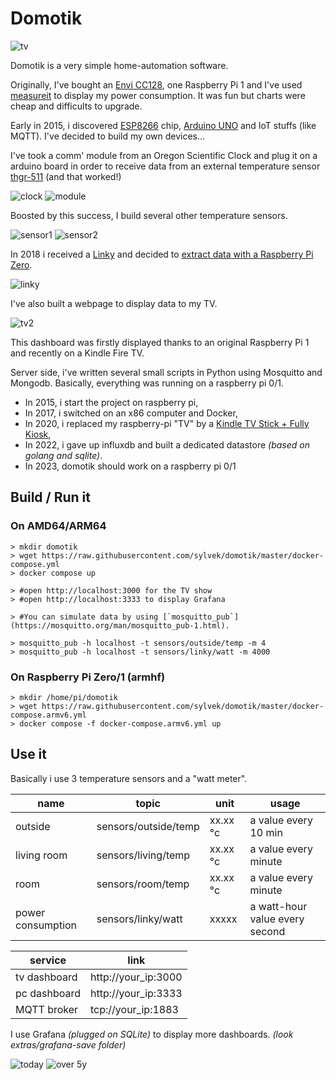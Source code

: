 # Domotik

![tv](extras/tv.png)

Domotik is a very simple home-automation software.

Originally, I've bought an [Envi CC128](http://www.currentcost.com/product-cc128.html), one Raspberry Pi 1 and I've used [measureit](https://github.com/lalelunet/measureit/wiki/The-end-of-the-measureit-project-%3F!) to display my power consumption. It was fun but charts were cheap and difficults to upgrade.

Early in 2015, i discovered [ESP8266](https://fr.wikipedia.org/wiki/ESP8266) chip, [Arduino UNO](https://en.wikipedia.org/wiki/Arduino_Uno) and IoT stuffs (like MQTT). I've decided to build my own devices…

I've took a comm' module from an Oregon Scientific Clock and plug it on a arduino board in order to receive data from an external temperature sensor [thgr-511](https://www.disteo-sante.fr/accessoires/1759-thgr-511-sonde-thermo-hygro-.html) (and that worked!)

![clock](extras/oregonscientist.jpg)
![module](extras/communication_module.jpg)

Boosted by this success, I build several other temperature sensors.

![sensor1](extras/temp_sensor_1.jpg)
![sensor2](extras/temp_sensor_2.jpg)

In 2018 i received a [Linky](https://fr.wikipedia.org/wiki/Linky) and decided to [extract data with a Raspberry Pi Zero](https://github.com/sylvek/linkiki).

![linky](extras/linky.jpg)

I've also built a webpage to display data to my TV.

![tv2](extras/tv2.jpg)

This dashboard was firstly displayed thanks to an original Raspberry Pi 1 and recently on a Kindle Fire TV.

Server side, i've written several small scripts in Python using Mosquitto and Mongodb.
Basically, everything was running on a raspberry pi 0/1.

- In 2015, i start the project on raspberry pi,
- In 2017, i switched on an x86 computer and Docker,
- In 2020, i replaced my raspberry-pi "TV" by a [Kindle TV Stick + Fully Kiosk](https://www.fully-kiosk.com/en/#download-box),
- In 2022, i gave up influxdb and built a dedicated datastore _(based on golang and sqlite)_.
- In 2023, domotik should work on a raspberry pi 0/1

## Build / Run it

### On AMD64/ARM64

```
> mkdir domotik
> wget https://raw.githubusercontent.com/sylvek/domotik/master/docker-compose.yml
> docker compose up

> #open http://localhost:3000 for the TV show
> #open http://localhost:3333 to display Grafana

> #You can simulate data by using [`mosquitto_pub`](https://mosquitto.org/man/mosquitto_pub-1.html).

> mosquitto_pub -h localhost -t sensors/outside/temp -m 4
> mosquitto_pub -h localhost -t sensors/linky/watt -m 4000
```

### On Raspberry Pi Zero/1 (armhf)

```
> mkdir /home/pi/domotik
> wget https://raw.githubusercontent.com/sylvek/domotik/master/docker-compose.armv6.yml
> docker compose -f docker-compose.armv6.yml up
```

## Use it

Basically i use 3 temperature sensors and a "watt meter".

| name              | topic                | unit     | usage                          |
| ----------------- | -------------------- | -------- | ------------------------------ |
| outside           | sensors/outside/temp | xx.xx °c | a value every 10 min           |
| living room       | sensors/living/temp  | xx.xx °c | a value every minute           |
| room              | sensors/room/temp    | xx.xx °c | a value every minute           |
| power consumption | sensors/linky/watt   | xxxxx    | a watt-hour value every second |

| service      | link                |
| ------------ | ------------------- |
| tv dashboard | http://your_ip:3000 |
| pc dashboard | http://your_ip:3333 |
| MQTT broker  | tcp://your_ip:1883  |

I use Grafana _(plugged on SQLite)_ to display more dashboards. _(look extras/grafana-save folder)_

![today](extras/grafana_1.png)
![over 5y](extras/grafana_2.png)
